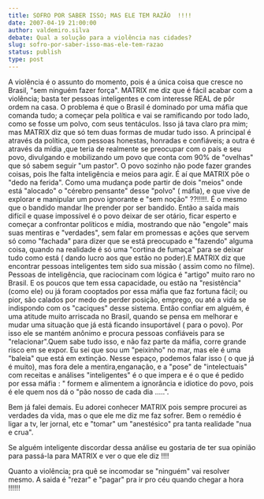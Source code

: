 ```yaml
---
title: SOFRO POR SABER ISSO; MAS ELE TEM RAZÃO  !!!!
date: 2007-04-19 21:00:00
author: valdemiro.silva
debate: Qual a solução para a violência nas cidades?
slug: sofro-por-saber-isso-mas-ele-tem-razao
status: publish 
type: post
---
```


A violência é o assunto do momento, pois é a única coisa que cresce no Brasil, "sem ninguém fazer força". MATRIX me diz que é fácil acabar com a violência; basta ter pessoas inteligentes e com interesse REAL de pôr ordem na casa. O problema é que o Brasil é dominado por uma máfia que comanda tudo; a começar pela política e vai se ramificando por todo lado, como se fosse um polvo, com seus tentáculos. Isso já tava claro pra mim; mas MATRIX diz que só tem duas formas de mudar tudo isso. A principal é através da política, com pessoas honestas, honradas e confiáveis; a outra é através da mídia ,que teria de realmente se preocupar com o país e seu povo, divulgando e mobilizando um povo que conta com 90% de "ovelhas" que só sabem seguir "um pastor". O povo sozinho não pode fazer grandes coisas, pois lhe falta inteligência e meios para agir. É aí que MATRIX põe o "dedo na ferida". Como uma mudança pode partir de dois "meios" onde está "alocado" o "cérebro pensante" desse "polvo" ( máfia), e que vive de explorar e manipular um povo ignorante e "sem noção" ??!!!!!. É o mesmo que o bandido mandar lhe prender por ser bandido. Então a saída mais difícil e quase impossível é o povo deixar de ser otário, ficar esperto e começar a confrontar políticos e mídia, mostrando que não "engole" mais suas mentiras e "verdades", sem falar em promessas e ações que servem só como "fachada" para dizer que se está preocupado e "fazendo" alguma coisa, quando na realidade é só uma "cortina de fumaça" para se deixar tudo como está ( dando lucro aos que estão no poder).E MATRIX diz que encontrar pessoas inteligentes tem sido sua missão ( assim como no filme). Pessoas de inteligência, que raciocinam com lógica é "artigo" muito raro no Brasil. E os poucos que tem essa capacidade, ou estão na "resistência" (como ele) ou já foram cooptados por essa máfia que faz fortuna fácil; ou pior, são calados por medo de perder posição, emprego, ou até a vida se indispondo com os "caciques" desse sistema. Então confiar em alguém, é uma atitude muito arriscada no Brasil, quando se pensa em melhorar e mudar uma situação que já está ficando insuportável ( para o povo). Por isso ele se mantém anônimo e procura pessoas confiáveis para se "relacionar".Quem sabe tudo isso, e não faz parte da máfia, corre grande risco em se expor. Eu sei que sou um "peixinho" no mar, mas ele é uma "baleia" que está em extinção. Nesse espaço, podemos falar isso ( o que já é muito), mas fora dele a mentira,enganação, e a "pose" de "intelectuais" com receitas e análises "inteligentes" é o que impera e é o que é pedido por essa máfia : " formem e alimentem a ignorância e idiotice do povo, pois é ele quem nos dá o "pão nosso de cada dia .....".  

Bem já falei demais. Eu adorei conhecer MATRIX pois sempre procurei as verdades da vida, mas o que ele me diz me faz sofrer. Bem o remédio é ligar a tv, ler jornal, etc e "tomar" um "anestésico" pra tanta realidade "nua e crua".   

Se alguém inteligente discordar dessa análise eu gostaria de ter sua opinião para passá-la para MATRIX e ver o que ele diz !!!!  

Quanto a violência; pra quê se incomodar se "ninguém" vai resolver mesmo. A saida é "rezar" e "pagar" pra ir pro céu quando chegar a hora !!!!!!
